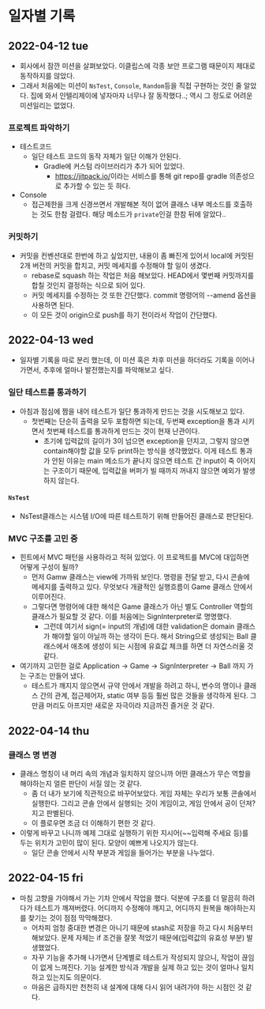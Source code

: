 # 일자별 기록


## 2022-04-12 tue
- 회사에서 잠깐 미션을 살펴보았다. 이클립스에 각종 보안 프로그램 때문이지 제대로 동작하지를 않았다.
- 그래서 처음에는 미션이 `NsTest`, `Console`, `Random`등을 직접 구현하는 것인 줄 알았다. 집에 와서 인텔리제이에 넣자마자 너무나 잘 동작했다..; 역시 그 정도로 어려운 미션일리는 없었다.

### 프로젝트 파악하기

- 테스트코드
    - 일단 테스트 코드의 동작 자체가 일단 이해가 안된다.
        - Gradle에 커스텀 라이브러리가 추가 되어 있었다.
            - <https://jitpack.io/>이라는 서비스를 통해 git repo를 gradle 의존성으로 추가할 수 있는 듯 하다.
- Console
    - 접근제한을 크게 신경쓰면서 개발해본 적이 없어 클래스 내부 메소드를 호출하는 것도 한참 걸렸다. 해당 메소드가 `private`인걸 한참 뒤에 알았다..

### 커밋하기
- 커밋을 컨벤션대로 한번에 하고 싶었지만, 내용이 좀 빠진게 있어서 local에 커밋된 2개 버전의 커밋을 합치고, 커밋 메세지를 수정해야 할 일이 생겼다.
  - rebase로 squash 하는 작업은 처음 해보았다. HEAD에서 몇번째 커밋까지를 합칠 것인지 결정하는 식으로 되어 있다.
  - 커밋 메세지를 수정하는 것 또한 간단했다. commit 명령어의 --amend 옵션을 사용하면 된다.
  - 이 모든 것이 origin으로 push를 하기 전이라서 작업이 간단했다. 


## 2022-04-13 wed
- 일자별 기록을 따로 분리 했는데, 이 미션 혹은 차후 미션을 하더라도 기록을 이어나가면서, 추후에 얼마나 발전했는지를 파악해보고 싶다.

### 일단 테스트를 통과하기
- 아침과 점심에 짬을 내어 테스트가 일단 통과하게 만드는 것을 시도해보고 있다.
  - 첫번째는 단순히 출력을 모두 포함하면 되는데, 두번째 exception을 통과 시키면서 첫번째 테스트를 통과하게 만드는 것이 현재  난관이다. 
    - 초기에 입력값의 길이가 3이 넘으면 exception을 던지고, 그렇지 않으면 contain해야할 값을 모두 print하는 방식을 생각했었다. 이게 테스트 통과가 안된 이유는 main 메소드가 끝나지 않으면 테스트 간 input이 죽 이어지는 구조이기 때문에, 입력값을 버퍼가 빌 때까지 꺼내지 않으면 예외가 발생하지 않는다.
    
#### `NsTest`
- NsTest클래스는 시스템 I/O에 따른 테스트하기 위해 만들어진 클래스로 판단된다.

### MVC 구조를 고민 중
- 힌트에서 MVC 패턴을 사용하라고 적혀 있었다. 이 프로젝트를 MVC에 대입하면 어떻게 구성이 될까?
  - 먼저 Gamw 클래스는 view에 가까워 보인다. 명령을 전달 받고, 다시 콘솔에 메세지를 출력하고 있다. 무엇보다 개괄적인 실행흐름이 Game 클래스 안에서 이루어진다.
  - 그렇다면 명령어에 대한 해석은 Game 클래스가 아닌 별도 Controller 역할의 클래스가 필요할 것 같다. 이를 처음에는 SignInterpreter로 명명했다.
    - 그런데 여기서 sign(= input의 개념)에 대한 validation은 domain 클래스가 해야할 일이 아닐까 하는 생각이 든다. 해서 String으로 생성되는 Ball 클래스에서 애초에 생성이 되는 시점에 유효값 체크를 하면 더 자연스러울 것 같다.
- 여기까지 고민한 걸로 Application -> Game -> SignInterpreter -> Ball 까지 가는 구조는 만들어 냈다.
  - 테스트가 깨지지 않으면서 규약 안에서 개발을 하려고 하니, 변수의 명이나 클래스 간의 관계, 접근제어자, static 여부 등등 훨씬 많은 것들을 생각하게 된다. 그만큼 머리도 아프지만 새로운 자극이라 지금까진 즐거운 것 같다.


## 2022-04-14 thu
### 클래스 명 변경
- 클래스 명칭이 내 머리 속의 개념과 일치하지 않으니까 어떤 클래스가 무슨 역할을 해야하는지 얼른 판단이 서질 않는 것 같다.
  - 좀 더 내가 보기에 직관적으로 바꾸어보았다. 게임 자체는 우리가 보통 콘솔에서 실행한다. 그리고 콘솔 안에서 실행되는 것이 게임이고, 게임 안에서 공이 던져?지고 판별된다.
  - 이 플로우면 조금 더 이해하기 편한 것 같다.
- 이렇게 바꾸고 나니까 예제 그대로 실행하기 위한 지시어(~~입력해 주세요 등)를 두는 위치가 고민이 많이 된다. 모양이 예쁘게 나오지가 않는다. 
  - 일단 콘솔 안에서 시작 부분과 게임을 들어가는 부분을 나누었다.


## 2022-04-15 fri
- 마침 고향을 가야해서 가는 기차 안에서 작업을 했다. 덕분에 구조를 더 말끔히 하려다가 테스트가 깨져버렸다. 어디까지 수정해야 깨지고, 어디까지 원복을 해야하는지를 찾기는 것이 점점 막막해졌다.
  - 어차피 엄청 중대한 변경은 아니기 때문에 stash로 저장을 하고 다시 처음부터 해보았다. 문제 자체는 if 조건을 잘못 적었기 때문에(입력값의 유효성 부분) 발생했었다.
  - 자꾸 기능을 추가해 나가면서 단계별로 테스트가 작성되지 않으니, 작업이 끊임이 없게 느껴진다. 기능 설계한 방식과 개발을 실제 하고 있는 것이 얼마나 일치하고 있는지도 의문이다.
  - 마음은 급하지만 천천히 내 설계에 대해 다시 읽어 내려가야 하는 시점인 것 같다.
